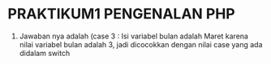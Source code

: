 # PRAKTIKUM1 PENGENALAN PHP

1. Jawaban nya adalah (case 3 : Isi variabel bulan adalah Maret karena nilai variabel bulan adalah 3, jadi dicocokkan dengan nilai case yang ada didalam switch

<?php
$bulan = 3;

switch ($bulan) {
    case 1 : 
        echo "Isi variabel bulan adalah January"; 
        break;
    case 2 : 
        echo "Isi variabel bulan adalah February"; 
        break;
    case 3 : 
        echo "Isi variabel bulan adalah Maret"; 
        break;
    case 4 : 
        echo "Isi variabel bulan adalah April"; 
        break;
    case 5 : 
        echo "Isi variabel bulan adalah Mei"; 
        break;
}
?>
